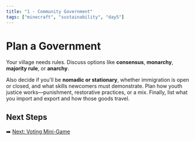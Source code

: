 ```yaml
---
title: "1 - Community Government"
tags: ["minecraft", "sustainability", "day5"]
---
```

# Plan a Government

Your village needs rules. Discuss options like **consensus**, **monarchy**, **majority rule**, or **anarchy**.

Also decide if you'll be **nomadic or stationary**, whether immigration is open or closed, and what skills newcomers must demonstrate. Plan how youth justice works—punishment, restorative practices, or a mix. Finally, list what you import and export and how those goods travel.

## Next Steps

➡️ [Next: Voting Mini-Game](/sustainability_lab/Day-5/01_voting)
